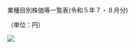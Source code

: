業種目別株価等一覧表(令和５年７・８月分)

（単位：円）

![](https://www.nta.go.jp/tmp/3fea3067-8dba-44eb-bf6d-7c74cc8cbaf8/images/d8b6b0d3036d187a425266b56af3b70445d01630427c3535bb357ab8eb25cf93.jpg)